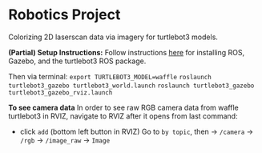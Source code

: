 # Robotics Project

Colorizing 2D laserscan data via imagery for turtlebot3 models.

**(Partial) Setup Instructions:**
Follow instructions [here](https://emanual.robotis.com/docs/en/platform/turtlebot3/quick-start/) for installing ROS, Gazebo, and the turtlebot3 ROS package.

Then via terminal:
`export TURTLEBOT3_MODEL=waffle`
`roslaunch turtlebot3_gazebo turtlebot3_world.launch`
`roslaunch turtlebot3_gazebo turtlebot3_gazebo_rviz.launch`

**To see camera data**
In order to see raw RGB camera data from waffle turtlebot3 in RVIZ, navigate to RVIZ after it opens from last command:
- click `add` (bottom left button in RVIZ)
Go to `by topic`, then
-> `/camera` -> `/rgb` -> `/image_raw` -> `Image`

